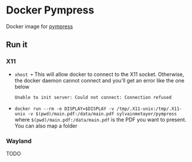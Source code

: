 # Docker Pympress

Docker image for [pympress](https://github.com/Cimbali/pympress)

## Run it 

### X11

- `xhost +` This will allow docker to connect to the X11 socket. Otherwise, the docker daemon cannot connect and you'll get an error like the one below

    ```
    Unable to init server: Could not connect: Connection refused
    ```

- `docker run --rm -e DISPLAY=$DISPLAY -v /tmp/.X11-unix:/tmp/.X11-unix -v $(pwd)/main.pdf:/data/main.pdf sylvainmetayer/pympress` where `$(pwd)/main.pdf:/data/main.pdf` is the PDF you want to present. You can also map a folder

### Wayland

TODO
